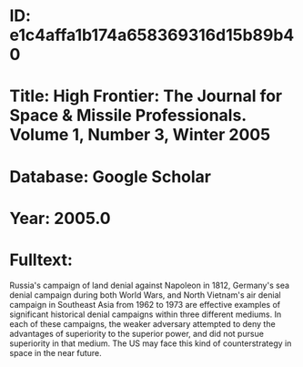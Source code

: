 # ID: e1c4affa1b174a658369316d15b89b40
# Title: High Frontier: The Journal for Space & Missile Professionals. Volume 1, Number 3, Winter 2005
# Database: Google Scholar
# Year: 2005.0
# Fulltext:
Russia's campaign of land denial against Napoleon in 1812, Germany's sea denial campaign during both World Wars, and North Vietnam's air denial campaign in Southeast Asia from 1962 to 1973 are effective examples of significant historical denial campaigns within three different mediums.
In each of these campaigns, the weaker adversary attempted to deny the advantages of superiority to the superior power, and did not pursue superiority in that medium.
The US may face this kind of counterstrategy in space in the near future.